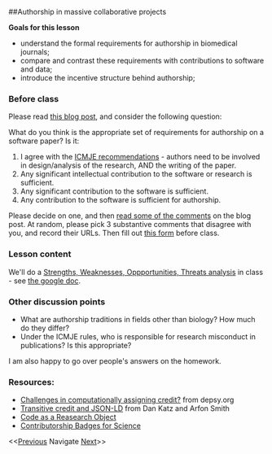 ##Authorship in massive collaborative projects

**Goals for this lesson**

* understand the formal requirements for authorship in biomedical journals;
* compare and contrast these requirements with contributions to software and data;
* introduce the incentive structure behind authorship;

### Before class

Please read [this blog post](http://ivory.idyll.org/blog/2015-authorship-on-software-papers.html), and consider the following question:

What do you think is the appropriate set of requirements for authorship on a software paper? Is it:

1. I agree with the [ICMJE recommendations](http://www.icmje.org/recommendations/browse/roles-and-responsibilities/defining-the-role-of-authors-and-contributors.html) - authors need to be involved in design/analysis of the research, AND the writing of the paper.
2. Any significant intellectual contribution to the software or research is sufficient.
3. Any significant contribution to the software is sufficient.
4. Any contribution to the software is sufficient for authorship.

Please decide on one, and then [read some of the comments](http://ivory.idyll.org/blog/2015-authorship-on-software-papers.html#comment-2420769424) on the blog post. At random, please pick 3 substantive comments that disagree with you, and record their URLs. Then fill out [this form](https://docs.google.com/forms/d/1gUGaJu_1RA5HNXB_XM8joGjBSJUk61bLUxyAPgm0dhY) before class.

### Lesson content

We'll do a [Strengths, Weaknesses, Oppportunities, Threats analysis](https://en.wikipedia.org/wiki/SWOT_analysis) in class - see [the google doc](https://docs.google.com/document/d/1dOJzZg5WVKivAkwsKyEPFQI8t7eOga1RMcXs-QjTlr8).

### Other discussion points

* What are authorship traditions in fields other than biology? How much do they differ?
* Under the ICMJE rules, who is responsible for research misconduct in publications? Is this appropriate?

I am also happy to go over people's answers on the homework.

### Resources:

* [Challenges in computationally assigning credit?](https://github.com/Impactstory/depsy/issues/26) from depsy.org
* [Transitive credit and JSON-LD](http://openresearchsoftware.metajnl.com/articles/10.5334/jors.by/) from Dan Katz and Arfon Smith
* [Code as a Reasearch Object](https://mozillascience.org/code-as-a-research-object-a-new-project)
* [Contributorship Badges for Science](https://www.mozillascience.org/contributorship-badges-a-new-project) 

<<[Previous](https://github.com/cbahlai/OSRR_course/blob/master/12_software_in_R_functions.md)  Navigate [Next](https://github.com/cbahlai/OSRR_course/blob/master/14_software_in_R_loops.md)>>

